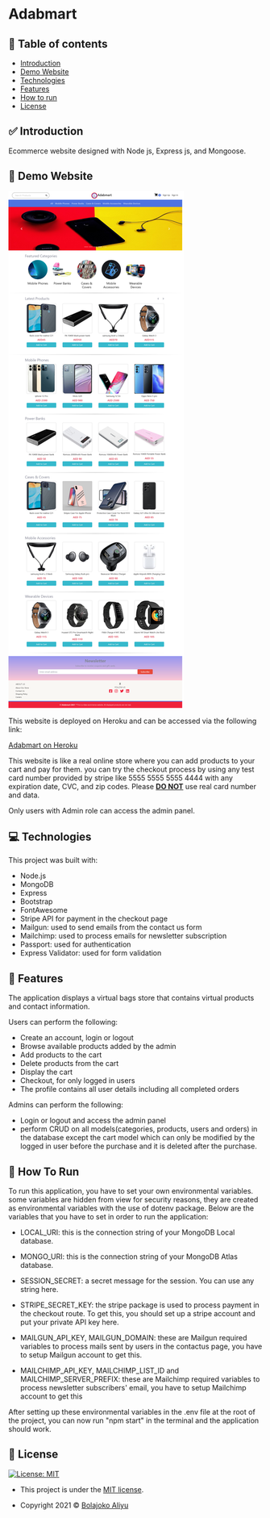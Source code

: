 # Adabmart

## :pushpin: Table of contents

- [Introduction](#white_check_mark-introduction)
- [Demo Website](#eyes-demo-website)
- [Technologies](#computer-technologies)
- [Features](#rocket-features)
- [How to run](#construction-worker-how-to-run)
- [License](#closed-book-license)

## :white_check_mark: Introduction

Ecommerce website designed with Node js, Express js, and Mongoose.

## :eyes: Demo Website

![screenshot](adabmartHome.png)

This website is deployed on Heroku and can be accessed via the following link:

[Adabmart on Heroku](https://adabmart.herokuapp.com/)

This website is like a real online store where you can add products to your cart and pay for them. you can try the checkout process by using any test card number provided by stripe like 5555 5555 5555 4444 with any expiration date, CVC, and zip codes. Please <u><b>DO NOT</b></u> use real card number and data.

Only users with Admin role can access the admin panel.

## :computer: Technologies

This project was built with:

- Node.js
- MongoDB
- Express
- Bootstrap
- FontAwesome
- Stripe API for payment in the checkout page
- Mailgun: used to send emails from the contact us form
- Mailchimp: used to process emails for newsletter subscription 
- Passport: used for authentication
- Express Validator: used for form validation

## :rocket: Features

The application displays a virtual bags store that contains virtual products and contact information.

Users can perform the following:

- Create an account, login or logout
- Browse available products added by the admin
- Add products to the cart
- Delete products from the cart
- Display the cart
- Checkout, for only logged in users
- The profile contains all user details including all completed orders

Admins can perform the following:

- Login or logout and access the admin panel
- perform CRUD on all models(categories, products, users and orders) in the database except the cart model which can only be modified by the logged in user before the purchase and it is deleted after the purchase.

## :construction_worker: How To Run

To run this application, you have to set your own environmental variables. some variables are hidden from view for security reasons, they are created as environmental variables with the use of dotenv package. Below are the variables that you have to set in order to run the application:

- LOCAL_URI: this is the connection string of your MongoDB Local database.

- MONGO_URI: this is the connection string of your MongoDB Atlas database.

- SESSION_SECRET: a secret message for the session. You can use any string here.

- STRIPE_SECRET_KEY: the stripe package is used to process payment in the checkout route. To get this, you should set up a stripe account and put your private API key here.

- MAILGUN_API_KEY, MAILGUN_DOMAIN: these are Mailgun required variables to process mails sent by users in the contactus page, you have to setup Mailgun account to get this.

- MAILCHIMP_API_KEY, MAILCHIMP_LIST_ID and MAILCHIMP_SERVER_PREFIX: these are Mailchimp required variables to process newsletter subscribers' email, you have to setup Mailchimp account to get this

After setting up these environmental variables in the .env file at the root of the project, you can now run "npm start" in the terminal and the application should work.

## :closed_book: License

<a href="https://github.com/bolajokoaliyu/adabmart/blob/master/LICENSE">
    <img alt="License: MIT" src="https://img.shields.io/badge/License-MIT-03B0E8.svg" target="_blank" />
</a>

- This project is under the [MIT license](./LICENSE).

- Copyright 2021 © [Bolajoko Aliyu](https://github.com/bolajokoaliyu)
